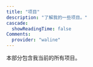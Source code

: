 ```yaml
---
title: "项目"
description: "了解我的一些项目。"
cascade:
  showReadingTime: false
Comments:
  provider: "waline"
---
```

本部分包含我当前的所有项目。
